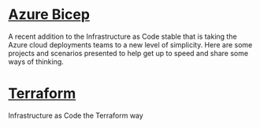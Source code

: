 # [Azure Bicep](https://github.com/D4majaUK/Azure-Bicep)
A recent addition to the Infrastructure as Code stable that is taking the Azure cloud deployments teams to a new level of simplicity. Here are some projects and scenarios presented to help get up to speed and share some ways of thinking.

# [Terraform](https://github.com/D4majaUK/Terraform-Infrastructure-as-Code-)
Infrastructure as Code the Terraform way

